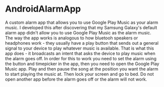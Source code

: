 # AndroidAlarmApp
A custom alarm app that allows you to use Google Play Music as your alarm music. I developed this after discovering that 
my Samsung Galaxy's default alarm app didn't allow you to use Google Play Music as the alarm music. The way the app works is
analogous to how bluetooh speakers or headphones work - they usually have a play button that sends
out a general signal to your device to play whatever music is available. That is what this app does -
it broadcasts an intent that asks the device to play music when the alarm goes off. In order for this to work you need to
set the alarm using the button and timepicker in the app, then you need to open the Google Play Music app. Play and then pause 
the song at the position you want the alarm to start playing the music at. Then lock your screen and go to bed. Do not open another
app before the alarm goes off or the alarm will not work.
